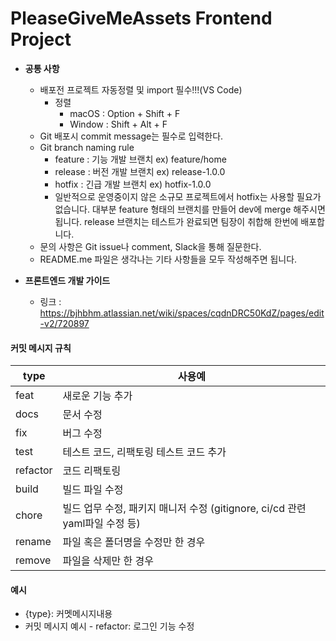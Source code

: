 # PleaseGiveMeAssets Frontend Project
- **공통 사항**
  - 배포전 프로젝트 자동정렬 및 import 필수!!!(VS Code)
    - 정렬
      - macOS : Option + Shift + F
      - Window : Shift + Alt + F
  - Git 배포시 commit message는 필수로 입력한다.
  - Git branch naming rule
    - feature : 기능 개발 브랜치 ex) feature/home
    - release : 버전 개발 브랜치 ex) release-1.0.0
    - hotfix : 긴급 개발 브랜치 ex) hotfix-1.0.0
    - 일반적으로 운영중이지 않은 소규모 프로젝트에서 hotfix는 사용할 필요가 없습니다. 대부분 feature 형태의 브랜치를 만들어 dev에 merge 해주시면 됩니다. release 브랜치는 테스트가 완료되면 팀장이 취합해 한번에 배포합니다.
  - 문의 사항은 Git issue나 comment, Slack을 통해 질문한다.
  - README.me 파일은 생각나는 기타 사항들을 모두 작성해주면 됩니다.

- **프론트엔드 개발 가이드**
  - 링크 : https://bjhbhm.atlassian.net/wiki/spaces/cqdnDRC50KdZ/pages/edit-v2/720897

#### 커밋 메시지 규칙 
|type | 사용예|
|-------|--------|
feat    | 새로운 기능 추가
docs	| 문서 수정
fix	    | 버그 수정
test    | 테스트 코드, 리팩토링 테스트 코드 추가
refactor| 코드 리팩토링
build   | 빌드 파일 수정
chore   | 빌드 업무 수정, 패키지 매니저 수정 (gitignore, ci/cd 관련 yaml파일 수정 등)
rename  | 파일 혹은 폴더명을 수정만 한 경우
remove  | 파일을 삭제만 한 경우

#### 예시
- {type}: 커멧메시지내용    
- 커밋 메시지 예시 - refactor: 로그인 기능 수정
